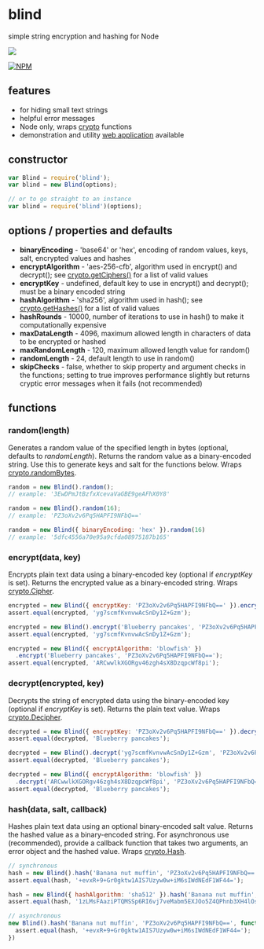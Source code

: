 # blind

simple string encryption and hashing for Node

<img src="blind.jpg" />

[![NPM][npm-badge]][npm-badge-url]

## features
 * for hiding small text strings
 * helpful error messages
 * Node only, wraps [crypto](http://nodejs.org/api/crypto.html) functions
 * demonstration and utility [web application](https://github.com/pgirard/blind-app) available

## constructor

``` js
var Blind = require('blind');
var blind = new Blind(options);

// or to go straight to an instance
var blind = require('blind')(options);
```

## options / properties and defaults
 * __binaryEncoding__ - 'base64' or 'hex', encoding of random values, keys, salt, encrypted values and hashes
 * __encryptAlgorithm__ - 'aes-256-cfb', algorithm used in encrypt() and decrypt(); see
    [crypto.getCiphers()](http://nodejs.org/api/crypto.html#crypto_crypto_getciphers) for a list of valid values
 * __encryptKey__ - undefined, default key to use in encrypt() and decrypt(); must be a binary encoded string
 * __hashAlgorithm__ - 'sha256', algorithm used in hash(); see
    [crypto.getHashes()](http://nodejs.org/api/crypto.html#crypto_crypto_gethashes) for a list of valid values
 * __hashRounds__ - 10000, number of iterations to use in hash() to make it computationally expensive
 * __maxDataLength__ - 4096, maximum allowed length in characters of data to be encrypted or hashed
 * __maxRandomLength__ - 120, maximum allowed length value for random()
 * __randomLength__ - 24, default length to use in random()
 * __skipChecks__ - false, whether to skip property and argument checks in the functions; setting to true improves
    performance slightly but returns cryptic error messages when it fails (not recommended)

## functions

### random(length)

Generates a random value of the specified length in bytes (optional, defaults to _randomLength_).
Returns the random value as a binary-encoded string.
Use this to generate keys and salt for the functions below.
Wraps [crypto.randomBytes](http://nodejs.org/api/crypto.html#crypto_crypto_randombytes_size_callback).

``` js
random = new Blind().random();
// example: '3EwDPmJtBzfxXcevaVaGBE9geAFhX0Y8'

random = new Blind().random(16);
// example: 'PZ3oXv2v6Pq5HAPFI9NFbQ=='

random = new Blind({ binaryEncoding: 'hex' }).random(16)
// example: '5dfc4556a70e95a9cfda08975187b165'
```

### encrypt(data, key)

Encrypts plain text data using a binary-encoded key (optional if _encryptKey_ is set).
Returns the encrypted value as a binary-encoded string.
Wraps [crypto.Cipher](http://nodejs.org/api/crypto.html#crypto_class_cipher).  

``` js
encrypted = new Blind({ encryptKey: 'PZ3oXv2v6Pq5HAPFI9NFbQ==' }).encrypt('Blueberry pancakes');
assert.equal(encrypted, 'yg7scmfKvnvwAcSnDy1Z+Gzm');

encrypted = new Blind().encrypt('Blueberry pancakes', 'PZ3oXv2v6Pq5HAPFI9NFbQ==');
assert.equal(encrypted, 'yg7scmfKvnvwAcSnDy1Z+Gzm');

encrypted = new Blind({ encryptAlgorithm: 'blowfish' })
  .encrypt('Blueberry pancakes', 'PZ3oXv2v6Pq5HAPFI9NFbQ==');
assert.equal(encrypted, 'ARCwwlkXGORgv46zgh4sX8DzqpcWf8pi');
```

### decrypt(encrypted, key)

Decrypts the string of encrypted data using the binary-encoded key (optional if _encryptKey_ is set).
Returns the plain text value.
Wraps [crypto.Decipher](http://nodejs.org/api/crypto.html#crypto_class_decipher).

``` js
decrypted = new Blind({ encryptKey: 'PZ3oXv2v6Pq5HAPFI9NFbQ==' }).decrypt('yg7scmfKvnvwAcSnDy1Z+Gzm');
assert.equal(decrypted, 'Blueberry pancakes');

decrypted = new Blind().decrypt('yg7scmfKvnvwAcSnDy1Z+Gzm', 'PZ3oXv2v6Pq5HAPFI9NFbQ==');
assert.equal(decrypted, 'Blueberry pancakes');

decrypted = new Blind({ encryptAlgorithm: 'blowfish' })
  .decrypt('ARCwwlkXGORgv46zgh4sX8DzqpcWf8pi', 'PZ3oXv2v6Pq5HAPFI9NFbQ==')
assert.equal(decrypted, 'Blueberry pancakes');
```

### hash(data, salt, callback)

Hashes plain text data using an optional binary-encoded salt value.
Returns the hashed value as a binary-encoded string.
For asynchronous use (recommended), provide a callback function that takes two arguments, an error
object and the hashed value.
Wraps [crypto.Hash](http://nodejs.org/api/crypto.html#crypto_class_hash).

``` js
// synchronous
hash = new Blind().hash('Banana nut muffin', 'PZ3oXv2v6Pq5HAPFI9NFbQ==');
assert.equal(hash, '+evxR+9+Gr0gktw1AIS7Uzyw0w+iM6sIWdNEdF1WF44=');

hash = new Blind({ hashAlgorithm: 'sha512' }).hash('Banana nut muffin', 'PZ3oXv2v6Pq5HAPFI9NFbQ==');
assert.equal(hash, '1zLMsFAaziPTQMSSp6RI6vj7veMabm5EXJOo5Z4QPhnb3XH4lOsoCqwTk0PBfK6sYb8ANcer67B9K1HP8NtYhA==');

// asynchronous
new Blind().hash('Banana nut muffin', 'PZ3oXv2v6Pq5HAPFI9NFbQ==', function (err, hash) {
  assert.equal(hash, '+evxR+9+Gr0gktw1AIS7Uzyw0w+iM6sIWdNEdF1WF44=');
})
```
[npm-badge]: https://nodei.co/npm/blind.svg?downloads=true&stars=true
[npm-badge-url]: https://nodei.co/npm/blind/
